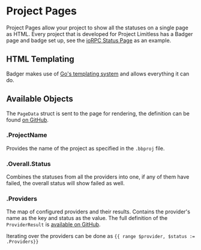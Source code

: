 # Project Pages

Project Pages allow your project to show all the statuses on a single page as
HTML. Every project that is developed for Project Limitless has a Badger page
and badge set up, see the
[ioRPC Status Page](https://www.projectlimitless.io/badger/iorpc) as an example.

## HTML Templating

Badger makes use of [Go's templating system](https://golang.org/pkg/html/template/)
and allows everything it can do.

## Available Objects

The `PageData` struct is sent to the page for rendering, the definition can be
found [on GitHub](https://github.com/ProjectLimitless/Badger/blob/master/src/badger/structs.go).

### .ProjectName

Provides the name of the project as specified in the `.bbproj` file.

### .Overall.Status

Combines the statuses from all the providers into one, if any of them have failed,
the overall status will show failed as well.

### .Providers

The map of configured providers and their results. Contains the provider's name
as the key and status as the value. The full definition of the `ProviderResult` is
[available on GitHub](https://github.com/ProjectLimitless/Badger/blob/master/src/badger/parsers/structs.go).

Iterating over the providers can be done as `{{ range $provider, $status := .Providers}}`
